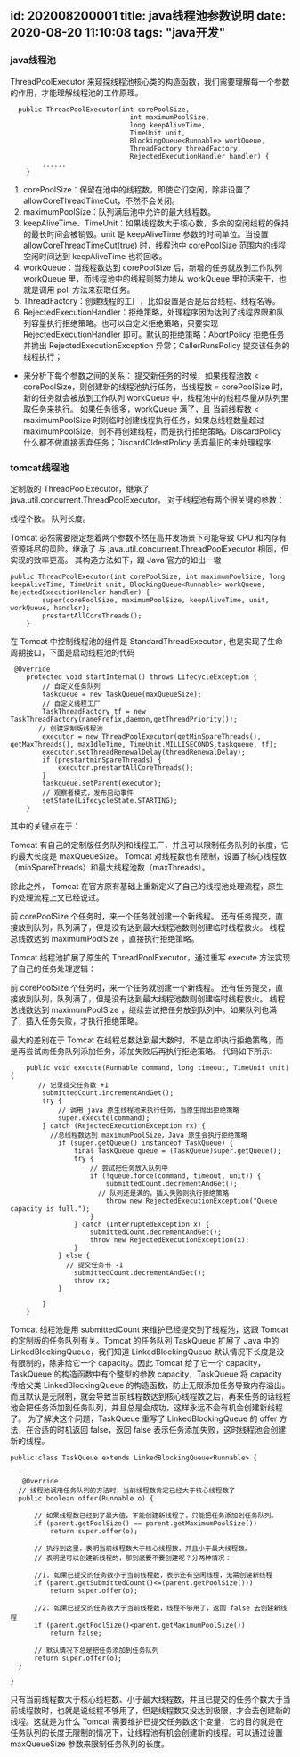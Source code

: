id: 202008200001
title: java线程池参数说明
date: 2020-08-20 11:10:08
tags: "java开发"
---------

### java线程池
ThreadPoolExecutor
来窥探线程池核心类的构造函数，我们需要理解每一个参数的作用，才能理解线程池的工作原理。
```$xslt
  public ThreadPoolExecutor(int corePoolSize,
                              int maximumPoolSize,
                              long keepAliveTime,
                              TimeUnit unit,
                              BlockingQueue<Runnable> workQueue,
                              ThreadFactory threadFactory,
                              RejectedExecutionHandler handler) {
        ......
    }
```

1. corePoolSize：保留在池中的线程数，即使它们空闲，除非设置了 allowCoreThreadTimeOut，不然不会关闭。
1. maximumPoolSize：队列满后池中允许的最大线程数。
1. keepAliveTime、TimeUnit：如果线程数大于核心数，多余的空闲线程的保持的最长时间会被销毁。unit 是 keepAliveTime 参数的时间单位。当设置 allowCoreThreadTimeOut(true) 时，线程池中 corePoolSize 范围内的线程空闲时间达到 keepAliveTime 也将回收。
1. workQueue：当线程数达到 corePoolSize 后，新增的任务就放到工作队列 workQueue 里，而线程池中的线程则努力地从 workQueue 里拉活来干，也就是调用 poll 方法来获取任务。
1. ThreadFactory：创建线程的工厂，比如设置是否是后台线程、线程名等。
1. RejectedExecutionHandler：拒绝策略，处理程序因为达到了线程界限和队列容量执行拒绝策略。也可以自定义拒绝策略，只要实现 RejectedExecutionHandler 即可。默认的拒绝策略：AbortPolicy 拒绝任务并抛出 RejectedExecutionException 异常；CallerRunsPolicy 提交该任务的线程执行；

* 来分析下每个参数之间的关系：
提交新任务的时候，如果线程池数 < corePoolSize，则创建新的线程池执行任务，当线程数 = corePoolSize 时，新的任务就会被放到工作队列 workQueue 中，线程池中的线程尽量从队列里取任务来执行。
如果任务很多，workQueue 满了，且 当前线程数 < maximumPoolSize 时则临时创建线程执行任务，如果总线程数量超过 maximumPoolSize，则不再创建线程，而是执行拒绝策略。DiscardPolicy 什么都不做直接丢弃任务；DiscardOldestPolicy 丢弃最旧的未处理程序;


### tomcat线程池

定制版的 ThreadPoolExecutor，继承了 java.util.concurrent.ThreadPoolExecutor。 对于线程池有两个很关键的参数：

线程个数。
队列长度。

Tomcat 必然需要限定想着两个参数不然在高并发场景下可能导致 CPU 和内存有资源耗尽的风险。继承了 与 java.util.concurrent.ThreadPoolExecutor 相同，但实现的效率更高。
其构造方法如下，跟 Java 官方的如出一辙
```$xslt
public ThreadPoolExecutor(int corePoolSize, int maximumPoolSize, long keepAliveTime, TimeUnit unit, BlockingQueue<Runnable> workQueue, RejectedExecutionHandler handler) {
        super(corePoolSize, maximumPoolSize, keepAliveTime, unit, workQueue, handler);
        prestartAllCoreThreads();
    }
```
在 Tomcat 中控制线程池的组件是 StandardThreadExecutor , 也是实现了生命周期接口，下面是启动线程池的代码
```$xslt
 @Override
    protected void startInternal() throws LifecycleException {
        // 自定义任务队列
        taskqueue = new TaskQueue(maxQueueSize);
        // 自定义线程工厂
        TaskThreadFactory tf = new TaskThreadFactory(namePrefix,daemon,getThreadPriority());
       // 创建定制版线程池
        executor = new ThreadPoolExecutor(getMinSpareThreads(), getMaxThreads(), maxIdleTime, TimeUnit.MILLISECONDS,taskqueue, tf);
        executor.setThreadRenewalDelay(threadRenewalDelay);
        if (prestartminSpareThreads) {
            executor.prestartAllCoreThreads();
        }
        taskqueue.setParent(executor);
        // 观察者模式，发布启动事件
        setState(LifecycleState.STARTING);
    }
```
   
其中的关键点在于：

Tomcat 有自己的定制版任务队列和线程工厂，并且可以限制任务队列的长度，它的最大长度是 maxQueueSize。
Tomcat 对线程数也有限制，设置了核心线程数（minSpareThreads）和最大线程池数（maxThreads）。

除此之外， Tomcat 在官方原有基础上重新定义了自己的线程池处理流程，原生的处理流程上文已经说过。

前 corePoolSize 个任务时，来一个任务就创建一个新线程。
还有任务提交，直接放到队列，队列满了，但是没有达到最大线程池数则创建临时线程救火。
线程总线数达到 maximumPoolSize ，直接执行拒绝策略。

Tomcat 线程池扩展了原生的 ThreadPoolExecutor，通过重写 execute 方法实现了自己的任务处理逻辑：

前 corePoolSize 个任务时，来一个任务就创建一个新线程。
还有任务提交，直接放到队列，队列满了，但是没有达到最大线程池数则创建临时线程救火。
线程总线数达到 maximumPoolSize ，继续尝试把任务放到队列中。如果队列也满了，插入任务失败，才执行拒绝策略。

最大的差别在于 Tomcat 在线程总数达到最大数时，不是立即执行拒绝策略，而是再尝试向任务队列添加任务，添加失败后再执行拒绝策略。
代码如下所示:
```$xslt
    public void execute(Runnable command, long timeout, TimeUnit unit) {
       // 记录提交任务数 +1
        submittedCount.incrementAndGet();
        try {
            // 调用 java 原生线程池来执行任务，当原生抛出拒绝策略
            super.execute(command);
        } catch (RejectedExecutionException rx) {
          //总线程数达到 maximumPoolSize，Java 原生会执行拒绝策略
            if (super.getQueue() instanceof TaskQueue) {
                final TaskQueue queue = (TaskQueue)super.getQueue();
                try {
                    // 尝试把任务放入队列中
                    if (!queue.force(command, timeout, unit)) {
                        submittedCount.decrementAndGet();
                      // 队列还是满的，插入失败则执行拒绝策略
                        throw new RejectedExecutionException("Queue capacity is full.");
                    }
                } catch (InterruptedException x) {
                    submittedCount.decrementAndGet();
                    throw new RejectedExecutionException(x);
                }
            } else {
              // 提交任务书 -1
                submittedCount.decrementAndGet();
                throw rx;
            }

        }
    }
```
Tomcat 线程池是用 submittedCount 来维护已经提交到了线程池，这跟 Tomcat 的定制版的任务队列有关。Tomcat 的任务队列 TaskQueue 扩展了 Java 中的 LinkedBlockingQueue，我们知道 LinkedBlockingQueue 默认情况下长度是没有限制的，除非给它一个 capacity。因此 Tomcat 给了它一个 capacity，TaskQueue 的构造函数中有个整型的参数 capacity，TaskQueue 将 capacity 传给父类 LinkedBlockingQueue 的构造函数，防止无限添加任务导致内存溢出。而且默认是无限制，就会导致当前线程数达到核心线程数之后，再来任务的话线程池会把任务添加到任务队列，并且总是会成功，这样永远不会有机会创建新线程了。
为了解决这个问题，TaskQueue 重写了 LinkedBlockingQueue 的 offer 方法，在合适的时机返回 false，返回 false 表示任务添加失败，这时线程池会创建新的线程。
```$xslt
public class TaskQueue extends LinkedBlockingQueue<Runnable> {

  ...
   @Override
  // 线程池调用任务队列的方法时，当前线程数肯定已经大于核心线程数了
  public boolean offer(Runnable o) {

      // 如果线程数已经到了最大值，不能创建新线程了，只能把任务添加到任务队列。
      if (parent.getPoolSize() == parent.getMaximumPoolSize())
          return super.offer(o);

      // 执行到这里，表明当前线程数大于核心线程数，并且小于最大线程数。
      // 表明是可以创建新线程的，那到底要不要创建呢？分两种情况：

      //1. 如果已提交的任务数小于当前线程数，表示还有空闲线程，无需创建新线程
      if (parent.getSubmittedCount()<=(parent.getPoolSize()))
          return super.offer(o);

      //2. 如果已提交的任务数大于当前线程数，线程不够用了，返回 false 去创建新线程
      if (parent.getPoolSize()<parent.getMaximumPoolSize())
          return false;

      // 默认情况下总是把任务添加到任务队列
      return super.offer(o);
  }

}
```

只有当前线程数大于核心线程数、小于最大线程数，并且已提交的任务个数大于当前线程数时，也就是说线程不够用了，但是线程数又没达到极限，才会去创建新的线程。这就是为什么 Tomcat 需要维护已提交任务数这个变量，它的目的就是在任务队列的长度无限制的情况下，让线程池有机会创建新的线程。可以通过设置 maxQueueSize 参数来限制任务队列的长度。

